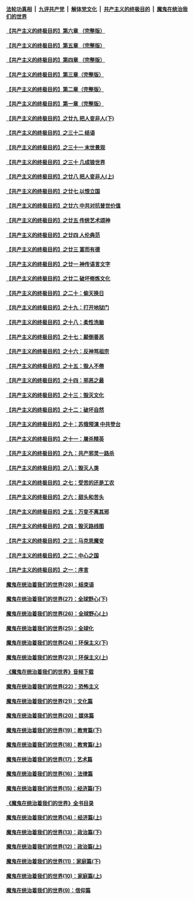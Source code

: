 ####  [法轮功真相](../../../../basic/blob/master/README.md?t=08210201) &nbsp;|&nbsp; [九评共产党](../../../../9ping.md/blob/master/README.md?t=08210201) &nbsp;|&nbsp; [解体党文化](../../../../jtdwh.md/blob/master/README.md?t=08210201)  &nbsp;|&nbsp; [共产主义的终极目的](../../../../gczydzjmd.md/blob/master/README.md?t=08210201) &nbsp;|&nbsp; [魔鬼在统治我们的世界](../../../../mgztzwmdsj.md/blob/master/README.md?t=08210201) 

#### [【共产主义的终极目的】第六章 （完整版）](../pages/nsc422/n11428913.md?t=08210201) 

#### [【共产主义的终极目的】第五章 （完整版）](../pages/nsc422/n11428912.md?t=08210201) 

#### [【共产主义的终极目的】第四章 （完整版）](../pages/nsc422/n11428907.md?t=08210201) 

#### [【共产主义的终极目的】第三章（完整版）](../pages/nsc422/n11428848.md?t=08210201) 

#### [【共产主义的终极目的】第二章（完整版）](../pages/nsc422/n11428831.md?t=08210201) 

#### [【共产主义的终极目的】第一章（完整版）](../pages/nsc422/n11417651.md?t=08210201) 

#### [【共产主义的终极目的】之廿九 把人变非人(下)](../pages/nsc422/n11344140.md?t=08210201) 

#### [【共产主义的终极目的】之三十二 结语](../pages/nsc422/n11360535.md?t=08210201) 

#### [【共产主义的终极目的】之三十一 末世景观](../pages/nsc422/n11351129.md?t=08210201) 

#### [【共产主义的终极目的】之三十 几成狼世界](../pages/nsc422/n11348280.md?t=08210201) 

#### [【共产主义的终极目的】之廿八 把人变非人(上)](../pages/nsc422/n11340492.md?t=08210201) 

#### [【共产主义的终极目的】之廿七 以恨立国](../pages/nsc422/n11336944.md?t=08210201) 

#### [【共产主义的终极目的】之廿六 中共对抗普世价值](../pages/nsc422/n11324785.md?t=08210201) 

#### [【共产主义的终极目的】之廿五 传统艺术颂神](../pages/nsc422/n11296396.md?t=08210201) 

#### [【共产主义的终极目的】之廿四 人伦典范](../pages/nsc422/n11296397.md?t=08210201) 

#### [【共产主义的终极目的】之廿三 富而有德](../pages/nsc422/n11283598.md?t=08210201) 

#### [【共产主义的终极目的】之廿一 神传语言文字](../pages/nsc422/n11263265.md?t=08210201) 

#### [【共产主义的终极目的】之廿二 破坏修炼文化](../pages/nsc422/n11245728.md?t=08210201) 

#### [【共产主义的终极目的】之二十：偷天换日](../pages/nsc422/n11238846.md?t=08210201) 

#### [【共产主义的终极目的】之十九：打开地狱门](../pages/nsc422/n11206376.md?t=08210201) 

#### [【共产主义的终极目的】之十八：柔性洗脑](../pages/nsc422/n11199994.md?t=08210201) 

#### [【共产主义的终极目的】之十七：颠倒善恶](../pages/nsc422/n11179782.md?t=08210201) 

#### [【共产主义的终极目的】之十六：反神骂祖宗](../pages/nsc422/n11166798.md?t=08210201) 

#### [【共产主义的终极目的】之十五：毁人不倦](../pages/nsc422/n11166792.md?t=08210201) 

#### [【共产主义的终极目的】之十四：邪恶之最](../pages/nsc422/n11150249.md?t=08210201) 

#### [【共产主义的终极目的】之十三：毁灭文化](../pages/nsc422/n11135227.md?t=08210201) 

#### [【共产主义的终极目的】之十二：破坏自然](../pages/nsc422/n11135214.md?t=08210201) 

#### [【共产主义的终极目的】之十：苏俄预演 中共登台](../pages/nsc422/n11118424.md?t=08210201) 

#### [【共产主义的终极目的】之十一：屠杀精英](../pages/nsc422/n11118442.md?t=08210201) 

#### [【共产主义的终极目的】之九：共产邪灵一路杀](../pages/nsc422/n11114139.md?t=08210201) 

#### [【共产主义的终极目的】之八：毁灭人类](../pages/nsc422/n11108503.md?t=08210201) 

#### [【共产主义的终极目的】之七：受苦的还是工农](../pages/nsc422/n11101809.md?t=08210201) 

#### [【共产主义的终极目的】之六：甜头和苦头](../pages/nsc422/n11096971.md?t=08210201) 

#### [【共产主义的终极目的】之五：万变不离其邪](../pages/nsc422/n11091285.md?t=08210201) 

#### [【共产主义的终极目的】之四：毁灭路线图](../pages/nsc422/n11086284.md?t=08210201) 

#### [【共产主义的终极目的】之三：马克思魔变](../pages/nsc422/n11061941.md?t=08210201) 

#### [【共产主义的终极目的】之二：中心之国](../pages/nsc422/n11047728.md?t=08210201) 

#### [【共产主义的终极目的】之一：序言](../pages/nsc422/n11086077.md?t=08210201) 

#### [魔鬼在统治着我们的世界(28)：结束语](../pages/nsc422/n10936246.md?t=08210201) 

#### [魔鬼在统治着我们的世界(27)：全球野心(下)](../pages/nsc422/n10928319.md?t=08210201) 

#### [魔鬼在统治着我们的世界(26)：全球野心(上)](../pages/nsc422/n10900318.md?t=08210201) 

#### [魔鬼在统治着我们的世界(25)：全球化](../pages/nsc422/n10788205.md?t=08210201) 

#### [魔鬼在统治着我们的世界(24)：环保主义(下)](../pages/nsc422/n10695307.md?t=08210201) 

#### [魔鬼在统治着我们的世界(23)：环保主义(上)](../pages/nsc422/n10688613.md?t=08210201) 

#### [《魔鬼在统治着我们的世界》音频下载](../pages/nsc422/n10635553.md?t=08210201) 

#### [魔鬼在统治着我们的世界(22)：恐怖主义](../pages/nsc422/n10614727.md?t=08210201) 

#### [魔鬼在统治着我们的世界(21)：文化篇](../pages/nsc422/n10597706.md?t=08210201) 

#### [魔鬼在统治着我们的世界(20)：媒体篇](../pages/nsc422/n10586579.md?t=08210201) 

#### [魔鬼在统治着我们的世界(19)：教育篇(下)](../pages/nsc422/n10564808.md?t=08210201) 

#### [魔鬼在统治着我们的世界(18)：教育篇(上)](../pages/nsc422/n10526970.md?t=08210201) 

#### [魔鬼在统治着我们的世界(17)：艺术篇](../pages/nsc422/n10499093.md?t=08210201) 

#### [魔鬼在统治着我们的世界(16)：法律篇](../pages/nsc422/n10485969.md?t=08210201) 

#### [魔鬼在统治着我们的世界(15)：经济篇(下)](../pages/nsc422/n10469975.md?t=08210201) 

#### [《魔鬼在统治着我们的世界》全书目录](../pages/nsc422/n10464261.md?t=08210201) 

#### [魔鬼在统治着我们的世界(14)：经济篇(上)](../pages/nsc422/n10457370.md?t=08210201) 

#### [魔鬼在统治着我们的世界(13)：政治篇(下)](../pages/nsc422/n10448270.md?t=08210201) 

#### [魔鬼在统治着我们的世界(12)：政治篇(上)](../pages/nsc422/n10444576.md?t=08210201) 

#### [魔鬼在统治着我们的世界(11)：家庭篇(下)](../pages/nsc422/n10440961.md?t=08210201) 

#### [魔鬼在统治着我们的世界(10)：家庭篇(上)](../pages/nsc422/n10435448.md?t=08210201) 

#### [魔鬼在统治着我们的世界(9)：信仰篇](../pages/nsc422/n10432159.md?t=08210201) 

